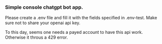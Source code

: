 ### Simple console chatgpt bot app.

Please create a .env file and fill it with the fields specified in .env-test.
Make sure not to share your openai api key.

To this day, seems one needs a payed account to have this api work. Otherwise it throus a 429 error.

